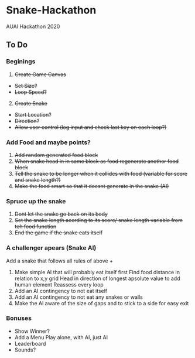 # Snake-Hackathon
AUAI Hackathon 2020

## To Do
### Beginings
1. ~~Create Game Canvas~~
- ~~Set Size?~~
- ~~Loop Speed?~~
2. ~~Create Snake~~
- ~~Start Location?~~
- ~~Direction?~~
- ~~Allow user control (log input and check last key on each loop?)~~
### Add Food and maybe points?
1. ~~Add random generated food block~~
2. ~~When snake head in in same block as food regenerate another food block~~
3. ~~Tell the snake to be longer when it collides with food (variable for score and snake length?)~~
4. ~~Make the food smart so that it doesnt generate in the snake (AI)~~
### Spruce up the snake
1. ~~Dont let the snake go back on its body~~
2. ~~Set the snake length acording to its score/ snake length variable from teh food function~~
3. ~~End the game if the snake eats itself~~
### A challenger apears (Snake AI)
Add a snake that follows all rules of above +
1. Make simple AI that will probably eat itself first
    Find food distance in relation to x,y grid
    Head in direction of longest apsolute value to add human element
    Reassess every loop
2. Add an AI contingency to not eat itself
3. Add an AI contingency to not eat any snakes or walls
4. Make the AI aware of the size of gaps and to stick to a side for easy exit
### Bonuses
- Show Winner?
- Add a Menu
    Play alone, with AI, just AI
- Leaderboard
- Sounds?